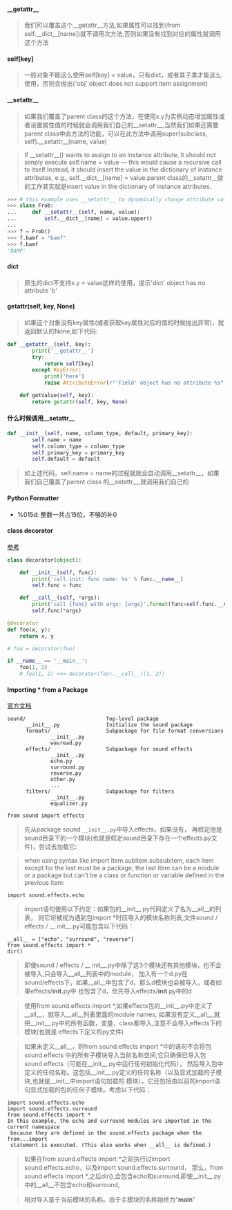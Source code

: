 #### \_\_getattr__

> 我们可以覆盖这个\_\_getattr__方法,如果属性可以找到(from self.\_\_dict__[name])就不调用次方法,否则如果没有找到对应的属性就调用这个方法

#### self[key]

> 一般对象不能这么使用self[key] = value，只有dict，或者其子类才能这么使用，否则会抛出('obj' object does not support item assignment)

#### \_\_setattr__

> 如果我们覆盖了parent class的这个方法，在使用x.y为实例动态增加属性或者设置属性值的时候就会调用我们自己的\_\_setattr__,当然我们如果还需要parent class中此方法的功能，可以在此方法中调用super(subclass, self).\_\_setattr__(name, value)

> If \_\_setattr__() wants to assign to an instance attribute, it should not simply execute self.name = value — this would cause a recursive call to itself.Instead, it should insert the value in the dictionary of instance attributes, e.g., self.\_\_dict__[name] = value.parent class的\_\_setattr__做的工作其实就是insert value in the dictionary of instance attributes.

```python
>>> # this example uses __setattr__ to dynamically change attribute value to uppercase
>>> class Frob:
...     def __setattr__(self, name, value):
...         self.__dict__[name] = value.upper()
...
>>> f = Frob()
>>> f.bamf = "bamf"
>>> f.bamf
'BAMF'
```

#### dict

> 原生的dict不支持x.y = value这样的使用，提示'dict' object has no attribute 'b'

#### getattr(self, key, None)

> 如果这个对象没有key属性(或者获取key属性对应的值的时候抛出异常)，就返回默认的None,如下代码:

```python
def __getattr__(self, key):
        print('__getattr__')
        try:
            return self[key]
        except KeyError:
            print('here')
            raise AttributeError(r"'Field' object has no attribute %s" % key)

    def getValue(self, key):
        return getattr(self, key, None)
```

#### 什么时候调用\_\_setattr__

```python
def __init__(self, name, column_type, default, primary_key):
        self.name = name
        self.column_type = column_type
        self.primary_key = primary_key
        self.default = default
```

> 如上述代码，self.name = name的过程就就会自动调用\_\_setattr__，如果我们自己覆盖了parent class 的\_\_setattr__,就调用我们自己的

#### Python Formatter

* %015d: 整数一共占15位，不够的补0

#### class decorator

[参考](https://krzysztofzuraw.com/blog/2016/python-class-decorators.html)

```python
class decorator(object):

	def __init__(self, func):
		print('call init: func name: %s' % func.__name__)
		self.func = func

	def __call__(self, *args):
		print('call {func} with args: {args}'.format(func=self.func.__name__, args=args))
		self.func(*args)

@decorator
def foo(x, y):
	return x, y

# foo = decorator(foo)

if __name__ == '__main__':
	foo(1, 2)
	# foo(1, 2) <=> decorator(foo).__call__((1, 2))
```

#### Importing * from a Package

[官方文档](https://docs.python.org/3/tutorial/modules.html)

```shell
sound/                          Top-level package
      __init__.py               Initialize the sound package
      formats/                  Subpackage for file format conversions
              __init__.py
              wavread.py
      effects/                  Subpackage for sound effects
              __init__.py
              echo.py
              surround.py
              reverse.py
              other.py
              ...
      filters/                  Subpackage for filters
              __init__.py
              equalizer.py
```

```shell
from sound import effects
```

> 先从package sound `__init__.py`中导入effects，如果没有，
再假定他是sound目录下的一个模块(也就是假定sound目录下存在一个effects.py文件)，尝试去加载它:

>  when using syntax like import item.subitem.subsubitem,
 each item except for the last must be a package;
 the last item can be a module or a package but can’t be a
 class or function or variable defined in the previous item:

```shell
import sound.effects.echo
```

> import语句使用以下约定：如果包的__init__.py代码定义了名为__all__的列表，
则它将被视为遇到包import *时应导入的模块名称列表,文件sound / effects / __ init__.py可能包含以下代码：

```shell
__all__ = ["echo", "surround", "reverse"]
from sound.effects import *
dir()
```

> 即使sound / effects / __ init__.py中除了这3个模块还有其他模块，也不会被导入,只会导入__all__列表中的module，
加入有一个d.py在sound/effects下，如果__all__中包含了d，那么d模块也会被导入，或者如果effects/__init__.py中
也包含了d，优先导入effects/__init__.py中的d

> 使用from sound.effects import *,如果effects包的__init__.py中定义了__all__，就导入__all__列表里面的module
names, 如果没有定义__all__,就把__init__.py中的所有函数，变量，class都导入,注意不会导入effects下的模块(也就是
effects下定义的py文件)

> 如果未定义__all__，则from sound.effects import *中的语句不会将包sound.effects
中的所有子模块导入当前名称空间;它只确保已导入包sound.effects（可能在__init__.py中运行任何初始化代码），
然后导入包中定义的任何名称。这包括__init__.py定义的任何名称（以及显式加载的子模块,也就是__init__中import语句加载的
模块）。它还包括由以前的import语句显式加载的包的任何子模块。考虑以下代码：

```shell
import sound.effects.echo
import sound.effects.surround
from sound.effects import *
In this example, the echo and surround modules are imported in the current namespace
 because they are defined in the sound.effects package when the from...import
 statement is executed. (This also works when __all__ is defined.)
```

> 如果在from sound.effects import *之前执行过import sound.effects.echo，以及import sound.effects.surround，
那么，from sound.effects import *,之后dir(),会包含echo和surround,即使__init__.py中的__all__不包含echo和surround,

> 相对导入基于当前模块的名称。由于主模块的名称始终为“__main__”